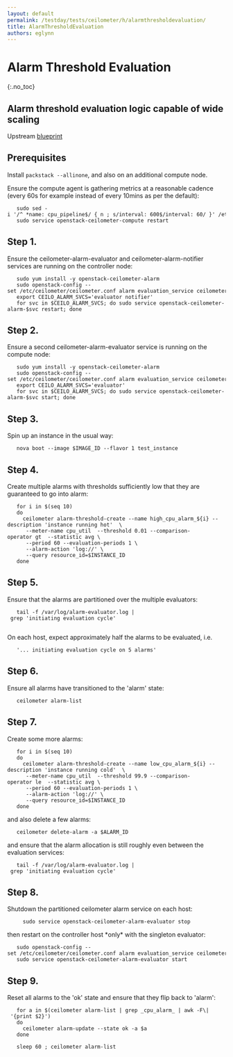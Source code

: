 ```yaml
---
layout: default
permalink: /testday/tests/ceilometer/h/alarmthresholdevaluation/
title: AlarmThresholdEvaluation
authors: eglynn
---
```


# Alarm Threshold Evaluation

{:.no_toc}

## Alarm threshold evaluation logic capable of wide scaling

Upstream [blueprint](https://blueprints.launchpad.net/ceilometer/+spec/alarm-distributed-threshold-evaluation)

## Prerequisites

Install `packstack --allinone`, and also on an additional compute node.

Ensure the compute agent is gathering metrics at a reasonable cadence (every 60s for example instead of every 10mins as per the default):

       sudo sed -i '/^ *name: cpu_pipeline$/ { n ; s/interval: 600$/interval: 60/ }' /etc/ceilometer/pipeline.yaml
       sudo service openstack-ceilometer-compute restart

## Step 1.

Ensure the ceilometer-alarm-evaluator and ceilometer-alarm-notifier services are running on the controller node:

       sudo yum install -y openstack-ceilometer-alarm
       sudo openstack-config --set /etc/ceilometer/ceilometer.conf alarm evaluation_service ceilometer.alarm.service.PartitionedAlarmService 
       export CEILO_ALARM_SVCS='evaluator notifier'
       for svc in $CEILO_ALARM_SVCS; do sudo service openstack-ceilometer-alarm-$svc restart; done

## Step 2.

Ensure a second ceilometer-alarm-evaluator service is running on the compute node:

       sudo yum install -y openstack-ceilometer-alarm
       sudo openstack-config --set /etc/ceilometer/ceilometer.conf alarm evaluation_service ceilometer.alarm.service.PartitionedAlarmService
       export CEILO_ALARM_SVCS='evaluator'
       for svc in $CEILO_ALARM_SVCS; do sudo service openstack-ceilometer-alarm-$svc start; done

## Step 3.

Spin up an instance in the usual way:

       nova boot --image $IMAGE_ID --flavor 1 test_instance

## Step 4.

Create multiple alarms with thresholds sufficiently low that they are guaranteed to go into alarm:

       for i in $(seq 10)
       do
         ceilometer alarm-threshold-create --name high_cpu_alarm_${i} --description 'instance running hot'  \
          --meter-name cpu_util  --threshold 0.01 --comparison-operator gt  --statistic avg \
          --period 60 --evaluation-periods 1 \
          --alarm-action 'log://' \
          --query resource_id=$INSTANCE_ID
       done

## Step 5.

Ensure that the alarms are partitioned over the multiple evaluators:

       tail -f /var/log/alarm-evaluator.log | grep 'initiating evaluation cycle'
       

On each host, expect approximately half the alarms to be evaluated, i.e.

       '... initiating evaluation cycle on 5 alarms'

## Step 6.

Ensure all alarms have transitioned to the 'alarm' state:

       ceilometer alarm-list

## Step 7.

Create some more alarms:

       for i in $(seq 10)
       do
         ceilometer alarm-threshold-create --name low_cpu_alarm_${i} --description 'instance running cold'  \
          --meter-name cpu_util  --threshold 99.9 --comparison-operator le  --statistic avg \
          --period 60 --evaluation-periods 1 \
          --alarm-action 'log://' \
          --query resource_id=$INSTANCE_ID
       done

and also delete a few alarms:

       ceilometer delete-alarm -a $ALARM_ID

and ensure that the alarm allocation is still roughly even between the evaluation services:

       tail -f /var/log/alarm-evaluator.log | grep 'initiating evaluation cycle'

## Step 8.

Shutdown the partitioned ceilometer alarm service on each host:

         sudo service openstack-ceilometer-alarm-evaluator stop

then restart on the controller host \*only\* with the singleton evaluator:

       sudo openstack-config --set /etc/ceilometer/ceilometer.conf alarm evaluation_service ceilometer.alarm.service.SingletonAlarmService 
       sudo service openstack-ceilometer-alarm-evaluator start

## Step 9.

Reset all alarms to the 'ok' state and ensure that they flip back to 'alarm':

       for a in $(ceilometer alarm-list | grep _cpu_alarm_ | awk -F\| '{print $2}')
       do
         ceilometer alarm-update --state ok -a $a
       done
       
       sleep 60 ; ceilometer alarm-list

